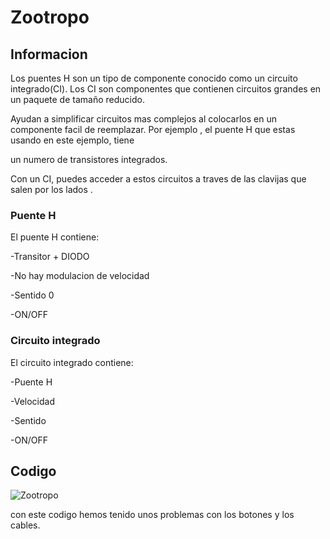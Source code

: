 # Zootropo

## Informacion 

Los puentes H son un tipo de componente conocido como un circuito integrado(CI). Los CI son componentes que contienen circuitos grandes en un paquete de tamaño reducido.

Ayudan a simplificar circuitos mas complejos al colocarlos en un componente facil de reemplazar. Por ejemplo , el puente H que estas usando en este ejemplo, tiene 

un numero de transistores integrados. 

Con un CI, puedes acceder a estos circuitos a traves de las clavijas que salen por los lados .

### Puente H 

El puente H contiene:

-Transitor + DIODO 

-No hay modulacion de velocidad 

-Sentido 0 

-ON/OFF

### Circuito integrado 

El circuito integrado contiene:

-Puente H

-Velocidad 

-Sentido 

-ON/OFF

## Codigo

![Zootropo](https://github.com/aRnAu1012/arduino./blob/main/codigo%20Zootropo)

con este codigo hemos tenido unos problemas con los botones y los cables. 




















































































































































































